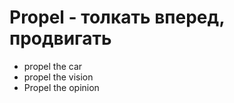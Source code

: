 
# Propel - толкать вперед, продвигать




- propel the car
- propel the vision
- Propel the opinion